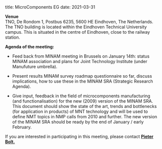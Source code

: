 title: MicroComponents EG
date: 2021-03-31

**Venue**  
TNO, De Rondom 1, Postbus 6235, 5600 HE Eindhoven, The Netherlands.  
The TNO building is located within the Eindhoven Technical University campus. This is situated in the centre of Eindhoven, close to the railway station.

**Agenda of the meeting:**
 
* Feed back from MINAM meeting in Brussels on January 14th: status MINAM association and plans for Joint Technology Institute (under Manufuture umbrella).   
 
* Present results MINAM survey roadmap questionnaire so far, discuss implications, how to use these in the MINAM SRA (Strategic Research Agenda).
 
* Give input, feedback in the field of microcomponents manufacturing (and functionalisation) for the new (2009) version of the MINAM SRA. This document should show the state of the art, trends and bottlenecks (for application in products) of MNT technology and will be used to define NMT topics in NMP calls from 2010 and further. The new version of the MINAM SRA should be ready by the end of January / early February.

If you are interested in participating in this meeting, please contact <a href="mailto:pieter_jan.bolt@tno.nl"> **Pieter Bolt.**</a>
 